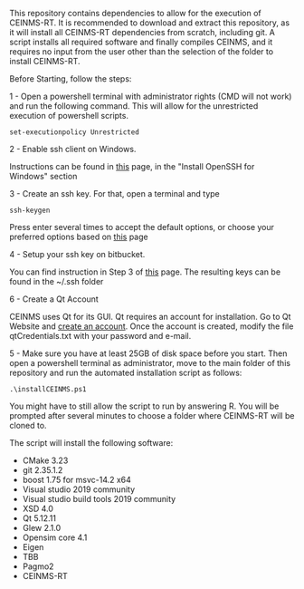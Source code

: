 This repository contains dependencies to allow for the execution of CEINMS-RT. It is recommended to download and extract this repository, as it will install all CEINMS-RT dependencies from scratch, including git.
A script installs all required software and finally compiles CEINMS, and it requires no input from the user other than the selection of the folder to install CEINMS-RT.

Before Starting, follow the steps:

1 - Open a powershell terminal with administrator rights (CMD will not work) and run the following command. This will allow for the unrestricted execution of powershell scripts. 

`set-executionpolicy Unrestricted`

2 - Enable ssh client on Windows.

 Instructions can be found in [this](https://docs.microsoft.com/en-us/windows-server/administration/openssh/openssh_install_firstuse?tabs=gui) page, in the "Install OpenSSH for Windows" section

3 - Create an ssh key. For that, open a terminal and type 

`ssh-keygen`

Press enter several times to accept the default options, or choose your preferred options based on [this](https://docs.microsoft.com/en-us/windows-server/administration/openssh/openssh_keymanagement) page

4 - Setup your ssh key on bitbucket.

You can find instruction in Step 3 of [this](https://support.atlassian.com/bitbucket-cloud/docs/set-up-an-ssh-key/) page. The resulting keys can be found in the ~/.ssh folder

6 - Create a Qt Account

CEINMS uses Qt for its GUI. Qt requires an account for installation. Go to Qt Website and [create an account](https://www.qt.io/).
Once the account is created, modify the file qtCredentials.txt with your password and e-mail.

5 - Make sure you have at least 25GB of disk space before you start. Then open a powershell terminal as administrator, move to the main folder of this repository and run the automated installation script as follows:

`.\installCEINMS.ps1`

You might have to still allow the script to run by answering R. You will be prompted after several minutes to choose a folder where CEINMS-RT will be cloned to.

The script will install the following software:
<ul>
  <li>CMake 3.23</li>
  <li>git 2.35.1.2</li>
  <li>boost 1.75 for msvc-14.2 x64</li>
  <li>Visual studio 2019 community</li>
  <li>Visual studio build tools 2019 community</li>
  <li>XSD 4.0</li>
  <li>Qt 5.12.11</li>
  <li>Glew 2.1.0</li>
  <li>Opensim core 4.1</li>
  <li>Eigen</li>
  <li>TBB</li>
  <li>Pagmo2</li>
  <li>CEINMS-RT</li>
</ul> 





